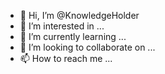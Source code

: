 - 👋 Hi, I’m @KnowledgeHolder
- 👀 I’m interested in ...
- 🌱 I’m currently learning ...
- 💞️ I’m looking to collaborate on ...
- 📫 How to reach me ...

<!---
KnowledgeHolder/KnowledgeHolder is a ✨ special ✨ repository because its `README.md` (this file) appears on your GitHub profile.
You can click the Preview link to take a look at your changes.
--->

